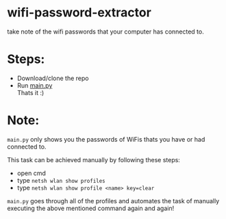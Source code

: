 # wifi-password-extractor
take note of the wifi passwords that your computer has connected to.

# Steps:
- Download/clone the repo
- Run [main.py](main.py) </br>
Thats it :)

# Note:
`main.py` only shows you the passwords of WiFis thats you have or had connected to.

This task can be achieved manually by following these steps:

- open cmd
- type `netsh wlan show profiles`
- type `netsh wlan show profile <name> key=clear` </br>

`main.py` goes through all of the profiles and automates the task of manually executing the above mentioned command again and again!
